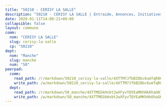 ```yaml
---
title: "50210 - CERISY LA SALLE"
description: "50210 - CERISY LA SALLE | Entraide, Annonces, Initiatives"
date: 2020-01-11T14:09:21+09:00
collapsible: false
layout: commune
comm:
  nom: "CERISY LA SALLE"
  slug: cerisy-la-salle
  cp: "50210"
dept:
  nom: "Manche"
  slug: manche
  num: "50"
peerpad:
  comm:
    read_path: /r/markdown/50210_cerisy-la-salle/4XTTM7JfbBZ8bc6umTqR86mwnczB4mFs3qSSG4AztDeTKNuLr
    write_path: /w/markdown/50210_cerisy-la-salle/4XTTM7JfbBZ8bc6umTqR86mwnczB4mFs3qSSG4AztDeTKNuLr-K3TgUKdM4MAzMYW9FkYBxmBdTgTcMq68SmUud5p19VB3pfSxk9kUD9YdvS2jLgfjFVaxE2PGj6SaXL7DQpYcFjfQK9syfzspLeAUCx6jGw2ZWY2dNLqboZFR8k7pYeEc3z2ev2Tx
  dept:
    read_path: /r/markdown/50_manche/4XTTMEGkHvbt2wXFyvTQYEaMKhHk6haGH1SzsRNevKgBDTuXr
    write_path: /w/markdown/50_manche/4XTTMEGkHvbt2wXFyvTQYEaMKhHk6haGH1SzsRNevKgBDTuXr-K3TgUSx1rwmRRLqHcTLLdo4dVfTRKvf94KKagmUFPevWSp2f9nuc6fJF25TtLArzK8teuQ5TvuAMqW38N2MYgT18hBoXtjmKX9WuSn2vkujmSJPp3gF4gsuMmfEM8Th4Ap94heFE
---
```


